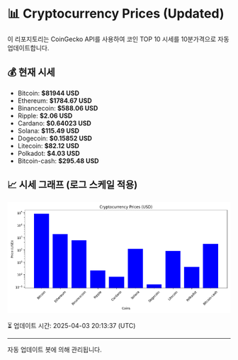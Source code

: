 
# 📊 Cryptocurrency Prices (Updated)

이 리포지토리는 CoinGecko API를 사용하여 코인 TOP 10 시세를 10분가격으로 자동 업데이트합니다.

## 💰 현재 시세
- Bitcoin: **$81944 USD**
- Ethereum: **$1784.67 USD**
- Binancecoin: **$588.06 USD**
- Ripple: **$2.06 USD**
- Cardano: **$0.64023 USD**
- Solana: **$115.49 USD**
- Dogecoin: **$0.15852 USD**
- Litecoin: **$82.12 USD**
- Polkadot: **$4.03 USD**
- Bitcoin-cash: **$295.48 USD**

## 📈 시세 그래프 (로그 스케일 적용)
![Crypto Prices](crypto_prices.png)

⏳ 업데이트 시간: 2025-04-03 20:13:37 (UTC)

---
자동 업데이트 봇에 의해 관리됩니다.
